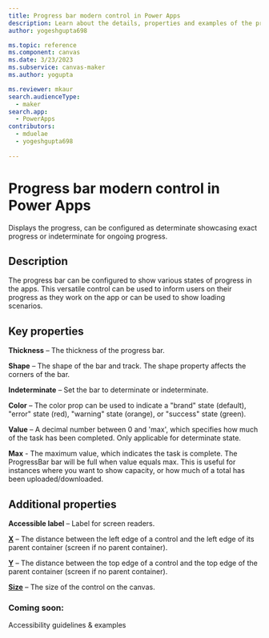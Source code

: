 ```yaml
---
title: Progress bar modern control in Power Apps
description: Learn about the details, properties and examples of the progress bar modern control in Power Apps.
author: yogeshgupta698

ms.topic: reference
ms.component: canvas
ms.date: 3/23/2023
ms.subservice: canvas-maker
ms.author: yogupta

ms.reviewer: mkaur
search.audienceType: 
  - maker
search.app: 
  - PowerApps
contributors:
  - mduelae
  - yogeshgupta698
  
---
```

# Progress bar modern control in Power Apps
Displays the progress, can be configured as determinate showcasing exact progress or indeterminate for ongoing progress.

## Description
The progress bar can be configured to show various states of progress in the apps. This versatile control can be used to inform users on their progress as they work on the app or can be used to show loading scenarios. 

## Key properties
**Thickness** – The thickness of the progress bar. 

**Shape** – The shape of the bar and track. The shape property affects the corners of the bar. 

**Indeterminate** – Set the bar to determinate or indeterminate.

**Color** – The color prop can be used to indicate a "brand" state (default), "error" state (red), "warning" state (orange), or "success" state (green).

**Value** – A decimal number between 0 and 'max', which specifies how much of the task has been completed. Only applicable for determinate state.

**Max** - The maximum value, which indicates the task is complete. The ProgressBar bar will be full when value equals max. This is useful for instances where you want to show capacity, or how much of a total has been uploaded/downloaded.


## Additional properties
**Accessible label** – Label for screen readers.

**[X](../properties-size-location.md)** – The distance between the left edge of a control and the left edge of its parent container (screen if no parent container).

**[Y](../properties-size-location.md)** – The distance between the top edge of a control and the top edge of the parent container (screen if no parent container).

**[Size](../properties-text.md)** – The size of the control on the canvas.


### Coming soon:
Accessibility guidelines & examples


